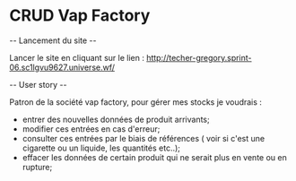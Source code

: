 # CRUD Vap Factory

-- Lancement du site -- 

Lancer le site en cliquant sur le lien : http://techer-gregory.sprint-06.sc1lgvu9627.universe.wf/

-- User story --

Patron de la société vap factory, pour gérer mes stocks je voudrais :
- entrer des nouvelles données de produit arrivants;
- modifier ces entrées en cas d'erreur;
- consulter ces entrées par le biais de références ( voir si c'est une cigarette ou un liquide, les quantités etc..);
- effacer les données de certain produit qui ne serait plus en vente ou en rupture;
